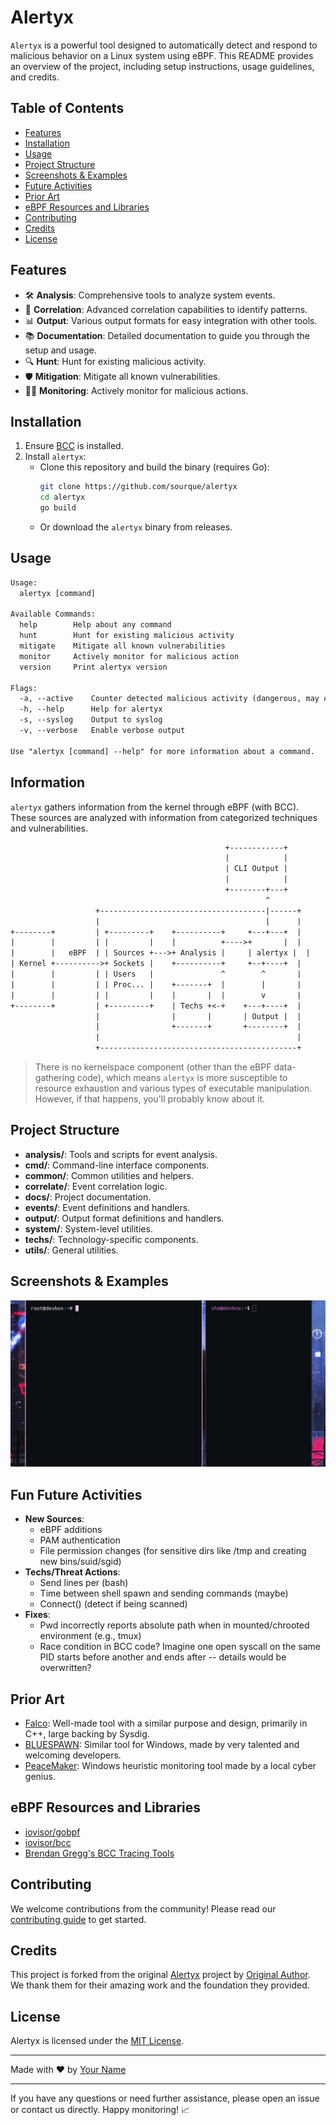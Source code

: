  # Alertyx

`Alertyx` is a powerful tool designed to automatically detect and respond to malicious behavior on a Linux system using eBPF. This README provides an overview of the project, including setup instructions, usage guidelines, and credits.

## Table of Contents
- [Features](#features)
- [Installation](#installation)
- [Usage](#usage)
- [Project Structure](#project-structure)
- [Screenshots & Examples](#screenshots--examples)
- [Future Activities](#fun-future-activities)
- [Prior Art](#prior-art)
- [eBPF Resources and Libraries](#ebpf-resources-and-libraries)
- [Contributing](#contributing)
- [Credits](#credits)
- [License](#license)

## Features
- 🛠️ **Analysis**: Comprehensive tools to analyze system events.
- 🚀 **Correlation**: Advanced correlation capabilities to identify patterns.
- 📊 **Output**: Various output formats for easy integration with other tools.
- 📚 **Documentation**: Detailed documentation to guide you through the setup and usage.
- 🔍 **Hunt**: Hunt for existing malicious activity.
- 🛡️ **Mitigation**: Mitigate all known vulnerabilities.
- 🕵️‍♂️ **Monitoring**: Actively monitor for malicious actions.

## Installation

1. Ensure [BCC](https://github.com/iovisor/bcc) is installed.
2. Install `alertyx`:
    - Clone this repository and build the binary (requires Go):
        ```bash
        git clone https://github.com/sourque/alertyx
        cd alertyx
        go build
        ```
    - Or download the `alertyx` binary from releases.

## Usage

```txt
Usage:
  alertyx [command]

Available Commands:
  help        Help about any command
  hunt        Hunt for existing malicious activity
  mitigate    Mitigate all known vulnerabilities
  monitor     Actively monitor for malicious action
  version     Print alertyx version

Flags:
  -a, --active    Counter detected malicious activity (dangerous, may clobber)
  -h, --help      Help for alertyx
  -s, --syslog    Output to syslog
  -v, --verbose   Enable verbose output

Use "alertyx [command] --help" for more information about a command.
```

## Information

`alertyx` gathers information from the kernel through eBPF (with BCC). These sources are analyzed with information from categorized techniques and vulnerabilities.

```txt
                                                +------------+
                                                |            |
                                                | CLI Output |
                                                |            |
                                                +--------+---+
                                                         ^
                   +-------------------------------------|------+
                   |                                     |      |
+--------+         | +---------+    +----------+     +---+---+  |
|        |         | |         |    |          +---->+       |  |
|        |   eBPF  | | Sources +--->+ Analysis |     | alertyx |  |
| Kernel +---------->+ Sockets |    +----------+     +--+----+  |
|        |         | | Users   |               ^        ^       |
|        |         | | Proc... |    +-------+  |        |       |
|        |         | |         |    |       |  |        v       |
+--------+         | +---------+    | Techs +<-+    +---+----+  |
                   |                |       |       | Output |  |
                   |                +-------+       +--------+  |
                   |                                            |
                   +--------------------------------------------+
```

> There is no kernelspace component (other than the eBPF data-gathering code), which means `alertyx` is more susceptible to resource exhaustion and various types of executable manipulation. However, if that happens, you'll probably know about it.

## Project Structure
- **analysis/**: Tools and scripts for event analysis.
- **cmd/**: Command-line interface components.
- **common/**: Common utilities and helpers.
- **correlate/**: Event correlation logic.
- **docs/**: Project documentation.
- **events/**: Event definitions and handlers.
- **output/**: Output format definitions and handlers.
- **system/**: System-level utilities.
- **techs/**: Technology-specific components.
- **utils/**: General utilities.

## Screenshots & Examples

![Example of alertyx Running](./docs/example.gif)

## Fun Future Activities

- **New Sources**:
    - eBPF additions
    - PAM authentication
    - File permission changes (for sensitive dirs like /tmp and creating new bins/suid/sgid)
- **Techs/Threat Actions**:
    - Send lines per <time unit> (bash)
    - Time between shell spawn and sending commands (maybe)
    - Connect() (detect if being scanned)
- **Fixes**:
    - Pwd incorrectly reports absolute path when in mounted/chrooted environment (e.g., tmux)
    - Race condition in BCC code? Imagine one open syscall on the same PID starts before another and ends after -- details would be overwritten?

## Prior Art

- [Falco](https://github.com/falcosecurity/falco): Well-made tool with a similar purpose and design, primarily in C++, large backing by Sysdig.
- [BLUESPAWN](https://github.com/ION28/BLUESPAWN): Similar tool for Windows, made by very talented and welcoming developers.
- [PeaceMaker](https://github.com/D4stiny/PeaceMaker): Windows heuristic monitoring tool made by a local cyber genius.

## eBPF Resources and Libraries

- [iovisor/gobpf](https://github.com/iovisor/gobpf)
- [iovisor/bcc](https://github.com/iovisor/bcc)
- [Brendan Gregg's BCC Tracing Tools](http://www.brendangregg.com/Perf/bcc_tracing_tools.png)

## Contributing
We welcome contributions from the community! Please read our [contributing guide](CONTRIBUTING.md) to get started.

## Credits
This project is forked from the original [Alertyx](https://github.com/original/alertyx) project by [Original Author](https://github.com/originalauthor). We thank them for their amazing work and the foundation they provided.

## License
Alertyx is licensed under the [MIT License](LICENSE).

---

Made with ❤️ by [Your Name](https://github.com/yourusername)

---

If you have any questions or need further assistance, please open an issue or contact us directly. Happy monitoring! 📈
